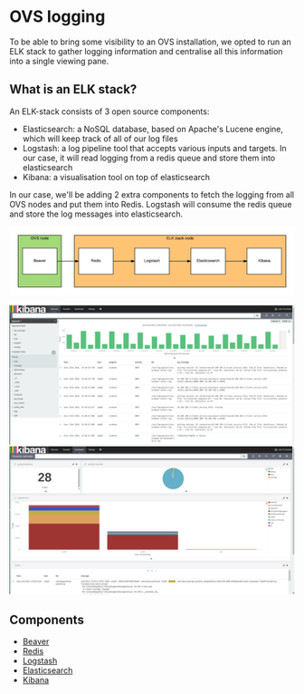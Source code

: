 # OVS logging

To be able to bring some visibility to an OVS installation, we opted to run an ELK stack to gather logging information and centralise all this information into a single viewing pane.

## What is an ELK stack?

An ELK-stack consists of 3 open source components:

* Elasticsearch: a NoSQL database, based on Apache's Lucene engine, which will keep track of all of our log files
* Logstash: a log pipeline tool that accepts various inputs and targets. In our case, it will read logging from a redis queue and store them into elasticsearch
* Kibana: a visualisation tool on top of elasticsearch

In our case, we'll be adding 2 extra components to fetch the logging from all OVS nodes and put them into Redis. Logstash will consume the redis queue and store the log messages into elasticsearch.

![elk-components](images/elk_stack_components.png "ELK stack component overview")

![Kibana-overview](images/kibana_overview.png "Kibana overview")
![Kibana-severity_overview](images/kibana_severity_overview.png "Kibana severity overview")


## Components

* [Beaver](docs/beaver.md)
* [Redis](docs/redis.md)
* [Logstash](docs/logstash.md)
* [Elasticsearch](docs/elasticsearch.md)
* [Kibana](docs/kibana.md)